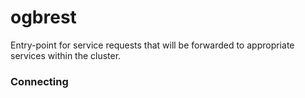 # ogbrest

Entry-point for service requests that will be forwarded to appropriate services
within the cluster.

### Connecting